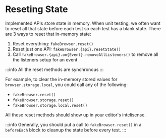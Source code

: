 # Reseting State

Implemented APIs store state in memory. When unit testing, we often want to reset all that state before each test so each test has a blank state. There are 3 ways to reset that in-memory state:

1. Reset everything: `fakeBrowser.reset()`
2. Reset just one API: `fakeBrowser.{api}.resetState()`
3. Call `fakeBrowser.{api}.on{Event}.removeAllListeners()` to remove all the listeners setup for an event

:::info
All the reset methods are synchronous
:::

For example, to clear the in-memory stored values for `browser.storage.local`, you could call any of the following:

- `fakeBrowser.reset()`
- `fakeBrowser.storage.reset()`
- `fakeBrowser.storage.local.reset()`

All these reset methods should show up in your editor's intelisense.

:::info
Generally, you should put a call to `fakeBrowser.reset()` in a `beforeEach` block to cleanup the state before every test.
:::
